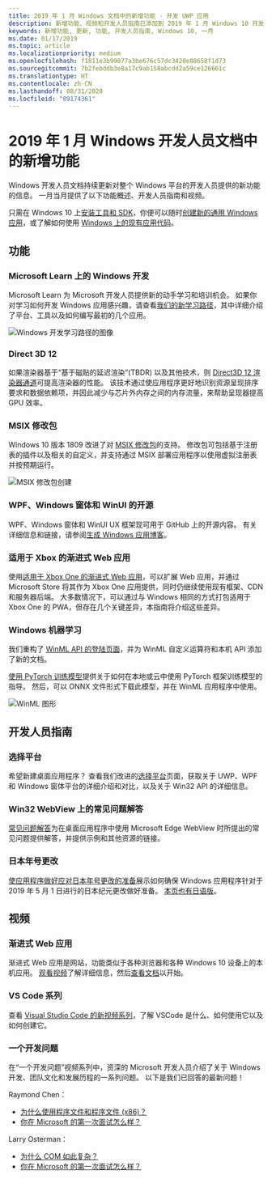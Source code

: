 ```yaml
---
title: 2019 年 1 月 Windows 文档中的新增功能 - 开发 UWP 应用
description: 新增功能、视频和开发人员指南已添加到 2019 年 1 月 Windows 10 开发人员文档
keywords: 新增功能, 更新, 功能, 开发人员指南, Windows 10, 一月
ms.date: 01/17/2019
ms.topic: article
ms.localizationpriority: medium
ms.openlocfilehash: f1811e3b99077a3be676c57dc3420e88658f1d73
ms.sourcegitcommit: 7b2febddb3e8a17c9ab158abcdd2a59ce126661c
ms.translationtype: HT
ms.contentlocale: zh-CN
ms.lasthandoff: 08/31/2020
ms.locfileid: "89174361"
---
```

# <a name="whats-new-in-the-windows-developer-docs-in-january-2019"></a>2019 年 1 月 Windows 开发人员文档中的新增功能

Windows 开发人员文档持续更新对整个 Windows 平台的开发人员提供的新功能的信息。 一月当月提供了以下功能概述、开发人员指南和视频。

只需在 Windows 10 上[安装工具和 SDK](https://developer.microsoft.com/windows/downloads#_blank)，你便可以随时[创建新的通用 Windows 应用](../get-started/create-uwp-apps.md)，或了解如何使用 [Windows 上的现有应用代码](../porting/index.md)。

## <a name="features"></a>功能

### <a name="windows-development-on-microsoft-learn"></a>Microsoft Learn 上的 Windows 开发

Microsoft Learn 为 Microsoft 开发人员提供新的动手学习和培训机会。 如果你对学习如何开发 Windows 应用感兴趣，请查看[我们的新学习路径](/learn/paths/develop-windows10-apps/)，其中详细介绍了平台、工具以及如何编写最初的几个应用。

![Windows 开发学习路径的图像](images/windows-learn.png)

### <a name="direct-3d-12"></a>Direct 3D 12

如果渲染器基于“基于磁贴的延迟渲染”(TBDR) 以及其他技术，则 [Direct3D 12 渲染器通道](/windows/desktop/direct3d12/direct3d-12-render-passes)可提高渲染器的性能。 该技术通过使应用程序更好地识别资源呈现排序要求和数据依赖项，并因此减少与芯片外内存之间的内存流量，来帮助呈现器提高 GPU 效率。

### <a name="msix-modification-packages"></a>MSIX 修改包

Windows 10 版本 1809 改进了对 [MSIX 修改包](/windows/msix/modification-package-1809-update)的支持。 修改包可包括基于注册表的插件以及相关的自定义，并支持通过 MSIX 部署应用程序以使用虚拟注册表并按预期运行。

![MSIX 修改包创建](images/msix-modification-package.png)

### <a name="open-source-of-wpf-windows-forms-and-winui"></a>WPF、Windows 窗体和 WinUI 的开源

WPF、Windows 窗体和 WinUI UX 框架现可用于 GitHub 上的开源内容。 有关详细信息和链接，请参阅[生成 Windows 应用博客](https://blogs.windows.com/buildingapps/2018/12/04/announcing-open-source-of-wpf-windows-forms-and-winui-at-microsoft-connect-2018/#OKZjJs1VVTrMMtkL.97)。

### <a name="progressive-web-apps-for-xbox"></a>适用于 Xbox 的渐进式 Web 应用

使用[适用于 Xbox One 的渐进式 Web 应用](/microsoft-edge/progressive-web-apps/xbox-considerations)，可以扩展 Web 应用，并通过 Microsoft Store 将其作为 Xbox One 应用提供，同时仍继续使用现有框架、CDN 和服务器后端。 大多数情况下，可以通过与 Windows 相同的方式打包适用于 Xbox One 的 PWA，但存在几个关键差异，本指南将介绍这些差异。

### <a name="windows-machine-learning"></a>Windows 机器学习

我们重构了 [WinML API 的登陆页面](/windows/ai/api-reference)，并为 WinML 自定义运算符和本机 API 添加了新的文档。

[使用 PyTorch 训练模型](/windows/ai/train-model-pytorch)提供关于如何在本地或云中使用 PyTorch 框架训练模型的指导。 然后，可以 ONNX 文件形式下载此模型，并在 WinML 应用程序中使用。

![WinML 图形](images/winml-graphic.png)

## <a name="developer-guidance"></a>开发人员指南

### <a name="choose-your-platform"></a>选择平台

希望新建桌面应用程序？ 查看我们改进的[选择平台](/windows/desktop/choose-your-technology)页面，获取关于 UWP、WPF 和 Windows 窗体平台的详细介绍和对比，以及关于 Win32 API 的详细信息。

### <a name="faqs-on-win32-webview"></a>Win32 WebView 上的常见问题解答

[常见问题解答](/windows/communitytoolkit/controls/wpf-winforms/webview#frequently-asked-questions-faqs)为在桌面应用程序中使用 Microsoft Edge WebView 时所提出的常见问题提供解答，并提供示例和其他资源的链接。

### <a name="japanese-era-change"></a>日本年号更改

[使应用程序做好应对日本年号更改的准备](../design/globalizing/japanese-era-change.md)展示如何确保 Windows 应用程序针对于 2019 年 5 月 1 日进行的日本纪元更改做好准备。 [本页也有日语版](../design/globalizing/japanese-era-change.md)。

## <a name="videos"></a>视频

### <a name="progressive-web-apps"></a>渐进式 Web 应用

渐进式 Web 应用是网站，功能类似于各种浏览器和各种 Windows 10 设备上的本机应用。 [观看视频](https://youtu.be/ugAewC3308Y)了解详细信息，然后[查看文档](https://developer.microsoft.com/windows/pwa)以开始。

### <a name="vs-code-series"></a>VS Code 系列

查看 [Visual Studio Code 的新视频系列](https://www.youtube.com/playlist?list=PLlrxD0HtieHjQX77y-0sWH9IZBTmv1tTx)，了解 VSCode 是什么、如何使用它以及如何创建它。

### <a name="one-dev-question"></a>一个开发问题

在“一个开发问题”视频系列中，资深的 Microsoft 开发人员介绍了关于 Windows 开发、团队文化和发展历程的一系列问题。 以下是我们已回答的最新问题！

Raymond Chen：

* [为什么使用程序文件和程序文件 (x86)？](https://youtu.be/qRb6otsHG5c)
* [你在 Microsoft 的第一次面试怎么样？](https://youtu.be/MfzzbNp8kfw)

Larry Osterman：

* [为什么 COM 如此复杂？](https://youtu.be/-gkXAV-StVA)
* [你在 Microsoft 的第一次面试怎么样？](https://youtu.be/N7o9eJpFYco)